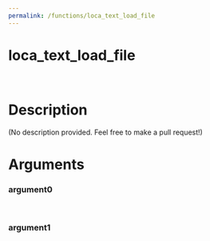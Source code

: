 ```yaml
---
permalink: /functions/loca_text_load_file
---
```

# loca_text_load_file  
&nbsp;  
# Description  
(No description provided. Feel free to make a pull request!) 
&nbsp;  
# Arguments
### argument0

&nbsp;    
### argument1

&nbsp;    


